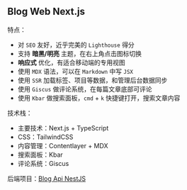 ## Blog Web Next.js

特点：

- 对 `SEO` 友好，近乎完美的 `Lighthouse` 得分
- 支持 **暗黑/明亮** 主题，在右上角点击图标切换
- **响应式** 优化，有适合移动端的专用视图
- 使用 `MDX` 语法，可以在 `Markdown` 中写 `JSX`
- 使用 `SSR` 加载标签、项目等数据，和管理后台数据同步
- 使用 `Giscus` 做评论系统，在每篇文章底部可评论
- 使用 `Kbar` 做搜索面板，`cmd` + `k` 快捷键打开，搜索文章内容

技术栈：

- 主要技术：Next.js + TypeScript
- CSS：TailwindCSS
- 内容管理：Contentlayer + MDX
- 搜索面板：Kbar
- 评论系统：Giscus

后端项目：<a href="https://github.com/KangodYan/lamp-nestjs-3r-kd" target="_blank" >Blog Api NestJS</a>
